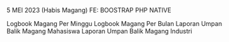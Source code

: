 5 MEI 2023 (Habis Magang)
FE: BOOSTRAP
PHP NATIVE


Logbook Magang Per Minggu
Logbook Magang Per Bulan
Laporan Umpan Balik Magang Mahasiswa
Laporan Umpan Balik Magang Industri

